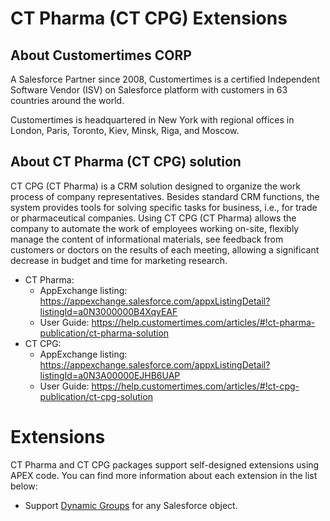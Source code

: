# CT Pharma (CT CPG) Extensions
## About Customertimes CORP
A Salesforce Partner since 2008, Customertimes is a certified Independent Software Vendor (ISV) on Salesforce platform with customers in 63 countries around the world.

Customertimes is headquartered in New York with regional offices in London, Paris, Toronto, Kiev, Minsk, Riga, and Moscow.

## About CT Pharma (CT CPG) solution
CT CPG (CT Pharma) is a CRM solution designed to organize the work process of company representatives. Besides standard CRM functions, the system provides tools for solving specific tasks for business, i.e., for trade or pharmaceutical companies. Using CT CPG (CT Pharma) allows the company to automate the work of employees working on-site, flexibly manage the content of informational materials, see feedback from customers or doctors on the results of each meeting, allowing a significant decrease in budget and time for marketing research.

- CT Pharma:
  - AppExchange listing: https://appexchange.salesforce.com/appxListingDetail?listingId=a0N3000000B4XqyEAF
  - User Guide: https://help.customertimes.com/articles/#!ct-pharma-publication/ct-pharma-solution
- CT CPG:
  - AppExchange listing: https://appexchange.salesforce.com/appxListingDetail?listingId=a0N3A00000EJHB6UAP
  - User Guide: https://help.customertimes.com/articles/#!ct-cpg-publication/ct-cpg-solution

# Extensions
CT Pharma and CT CPG packages support self-designed extensions using APEX code. You can find more information about each extension in the list below:

- Support [Dynamic Groups](DynamicGroups) for any Salesforce object. 

